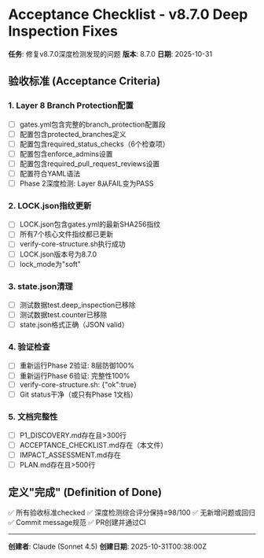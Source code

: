 # Acceptance Checklist - v8.7.0 Deep Inspection Fixes

**任务**: 修复v8.7.0深度检测发现的问题
**版本**: 8.7.0
**日期**: 2025-10-31

## 验收标准 (Acceptance Criteria)

### 1. Layer 8 Branch Protection配置

- [ ] gates.yml包含完整的branch_protection配置段
- [ ] 配置包含protected_branches定义
- [ ] 配置包含required_status_checks（6个检查项）
- [ ] 配置包含enforce_admins设置
- [ ] 配置包含required_pull_request_reviews设置
- [ ] 配置符合YAML语法
- [ ] Phase 2深度检测: Layer 8从FAIL变为PASS

### 2. LOCK.json指纹更新

- [ ] LOCK.json包含gates.yml的最新SHA256指纹
- [ ] 所有7个核心文件指纹都已更新
- [ ] verify-core-structure.sh执行成功
- [ ] LOCK.json版本号为8.7.0
- [ ] lock_mode为"soft"

### 3. state.json清理

- [ ] 测试数据test.deep_inspection已移除
- [ ] 测试数据test.counter已移除
- [ ] state.json格式正确（JSON valid）

### 4. 验证检查

- [ ] 重新运行Phase 2验证: 8层防御100%
- [ ] 重新运行Phase 6验证: 完整性100%
- [ ] verify-core-structure.sh: {"ok":true}
- [ ] Git status干净（或只有Phase 1文档）

### 5. 文档完整性

- [ ] P1_DISCOVERY.md存在且>300行
- [ ] ACCEPTANCE_CHECKLIST.md存在（本文件）
- [ ] IMPACT_ASSESSMENT.md存在
- [ ] PLAN.md存在且>500行

## 定义"完成" (Definition of Done)

✅ 所有验收标准checked
✅ 深度检测综合评分保持≥98/100
✅ 无新增问题或回归
✅ Commit message规范
✅ PR创建并通过CI

---

**创建者**: Claude (Sonnet 4.5)
**创建日期**: 2025-10-31T00:38:00Z
